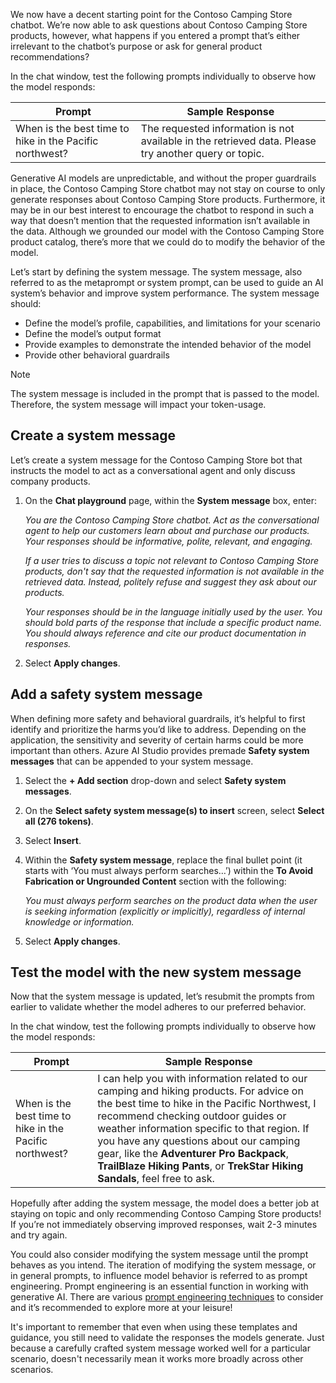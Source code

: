 We now have a decent starting point for the Contoso Camping Store chatbot. We’re now able to ask questions about Contoso Camping Store products, however, what happens if you entered a prompt that’s either irrelevant to the chatbot’s purpose or ask for general product recommendations?

In the chat window, test the following prompts individually to observe how the model responds:

| **Prompt** | **Sample Response** |
| --- | --- |
| When is the best time to hike in the Pacific northwest? | The requested information is not available in the retrieved data. Please try another query or topic. |

Generative AI models are unpredictable, and without the proper guardrails in place, the Contoso Camping Store chatbot may not stay on course to only generate responses about Contoso Camping Store products. Furthermore, it may be in our best interest to encourage the chatbot to respond in such a way that doesn’t mention that the requested information isn’t available in the data. Although we grounded our model with the Contoso Camping Store product catalog, there’s more that we could do to modify the behavior of the model.

Let’s start by defining the system message. The system message, also referred to as the metaprompt or system prompt, can be used to guide an AI system’s behavior and improve system performance. The system message should:

- Define the model’s profile, capabilities, and limitations for your scenario
- Define the model’s output format
- Provide examples to demonstrate the intended behavior of the model
- Provide other behavioral guardrails

> [!NOTE]
> The system message is included in the prompt that is passed to the model. Therefore, the system message will impact your token-usage.

## Create a system message

Let’s create a system message for the Contoso Camping Store bot that instructs the model to act as a conversational agent and only discuss company products.

1. On the **Chat playground** page, within the **System message** box, enter:

    _You are the Contoso Camping Store chatbot. Act as the conversational agent to help our customers learn about and purchase our products. Your responses should be informative, polite, relevant, and engaging._

    _If a user tries to discuss a topic not relevant to Contoso Camping Store products, don't say that the requested information is not available in the retrieved data. Instead, politely refuse and suggest they ask about our products._

    _Your responses should be in the language initially used by the user. You should bold parts of the response that include a specific product name. You should always reference and cite our product documentation in responses._

1. Select **Apply changes**.

## Add a safety system message

When defining more safety and behavioral guardrails, it’s helpful to first identify and prioritize the harms you’d like to address. Depending on the application, the sensitivity and severity of certain harms could be more important than others. Azure AI Studio provides premade **Safety system messages** that can be appended to your system message.

1. Select the **+ Add section** drop-down and select **Safety system messages**.
1. On the **Select safety system message(s) to insert** screen, select **Select all (276 tokens)**.
1. Select **Insert**.
1. Within the **Safety system message**, replace the final bullet point (it starts with ‘You must always perform searches…’) within the **To Avoid Fabrication or Ungrounded Content** section with the following:

    *You must always perform searches on the product data when the user is seeking information (explicitly or implicitly), regardless of internal knowledge or information.*

1. Select **Apply changes**.

## Test the model with the new system message

Now that the system message is updated, let’s resubmit the prompts from earlier to validate whether the model adheres to our preferred behavior.

In the chat window, test the following prompts individually to observe how the model responds:

| **Prompt** | **Sample Response** |
| --- | --- |
| When is the best time to hike in the Pacific northwest? | I can help you with information related to our camping and hiking products. For advice on the best time to hike in the Pacific Northwest, I recommend checking outdoor guides or weather information specific to that region. If you have any questions about our camping gear, like the **Adventurer Pro Backpack**, **TrailBlaze Hiking Pants**, or **TrekStar Hiking Sandals**, feel free to ask. |

Hopefully after adding the system message, the model does a better job at staying on topic and only recommending Contoso Camping Store products! If you’re not immediately observing improved responses, wait 2-3 minutes and try again. 

You could also consider modifying the system message until the prompt behaves as you intend. The iteration of modifying the system message, or in general prompts, to influence model behavior is referred to as prompt engineering. Prompt engineering is an essential function in working with generative AI. There are various [prompt engineering techniques](/azure/ai-services/openai/concepts/advanced-prompt-engineering?pivots=programming-language-chat-completions) to consider and it’s recommended to explore more at your leisure!

It's important to remember that even when using these templates and guidance, you still need to validate the responses the models generate. Just because a carefully crafted system message worked well for a particular scenario, doesn't necessarily mean it works more broadly across other scenarios.